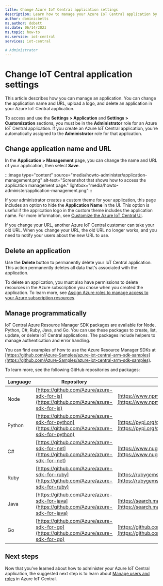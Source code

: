 ```yaml
---
title: Change Azure IoT Central application settings
description: Learn how to manage your Azure IoT Central application by changing application name, URL, upload image, and delete an application
author: dominicbetts
ms.author: dobett
ms.date: 06/14/2023
ms.topic: how-to
ms.service: iot-central
services: iot-central

# Administrator
---
```


# Change IoT Central application settings

This article describes how you can manage an application. You can change the application name and URL, upload a logo, and delete an application in your Azure IoT Central application.

To access and use the **Settings > Application** and **Settings > Customization** sections, you must be in the **Administrator** role for an Azure IoT Central application. If you create an Azure IoT Central application, you're automatically assigned to the **Administrator** role for that application.

## Change application name and URL

In the **Application > Management** page, you can change the name and URL of your application, then select **Save**.

:::image type="content" source="media/howto-administer/application-management.png" alt-text="Screenshot that shows how to access the application management page." lightbox="media/howto-administer/application-management.png":::

If your administrator creates a custom theme for your application, this page includes an option to hide the **Application Name** in the UI. This option is useful if the application logo in the custom theme includes the application name. For more information, see [Customize the Azure IoT Central UI](./howto-customize-ui.md).

If you change your URL, another Azure IoT Central customer can take your old URL. When you change your URL, the old URL no longer works, and you need to notify your users about the new URL to use.

## Delete an application

Use the **Delete** button to permanently delete your IoT Central application. This action permanently deletes all data that's associated with the application.

To delete an application, you must also have permissions to delete resources in the Azure subscription you chose when you created the application. To learn more, see [Assign Azure roles to manage access to your Azure subscription resources](../../role-based-access-control/role-assignments-portal.md).

## Manage programmatically

IoT Central Azure Resource Manager SDK packages are available for Node, Python, C#, Ruby, Java, and Go. You can use these packages to create, list, update, or delete IoT Central applications. The packages include helpers to manage authentication and error handling.

You can find examples of how to use the Azure Resource Manager SDKs at [https://github.com/Azure-Samples/azure-iot-central-arm-sdk-samples](https://github.com/Azure-Samples/azure-iot-central-arm-sdk-samples).

To learn more, see the following GitHub repositories and packages:

| Language | Repository | Package |
| ---------| ---------- | ------- |
| Node | [https://github.com/Azure/azure-sdk-for-js](https://github.com/Azure/azure-sdk-for-js) | [https://www.npmjs.com/package/@azure/arm-iotcentral](https://www.npmjs.com/package/@azure/arm-iotcentral) |
| Python |[https://github.com/Azure/azure-sdk-for-python](https://github.com/Azure/azure-sdk-for-python) | [https://pypi.org/project/azure-mgmt-iotcentral](https://pypi.org/project/azure-mgmt-iotcentral) |
| C# | [https://github.com/Azure/azure-sdk-for-net](https://github.com/Azure/azure-sdk-for-net) | [https://www.nuget.org/packages/Microsoft.Azure.Management.IotCentral](https://www.nuget.org/packages/Microsoft.Azure.Management.IotCentral) |
| Ruby | [https://github.com/Azure/azure-sdk-for-ruby](https://github.com/Azure/azure-sdk-for-ruby) | [https://rubygems.org/gems/azure_mgmt_iot_central](https://rubygems.org/gems/azure_mgmt_iot_central) |
| Java | [https://github.com/Azure/azure-sdk-for-java](https://github.com/Azure/azure-sdk-for-java) | [https://search.maven.org/search?q=a:azure-mgmt-iotcentral](https://search.maven.org/search?q=a:azure-mgmt-iotcentral) |
| Go | [https://github.com/Azure/azure-sdk-for-go](https://github.com/Azure/azure-sdk-for-go) | [https://github.com/Azure/azure-sdk-for-go](https://github.com/Azure/azure-sdk-for-go) |

## Next steps

Now that you've learned about how to administer your Azure IoT Central application, the suggested next step is to learn about [Manage users and roles](howto-manage-users-roles.md) in Azure IoT Central.
